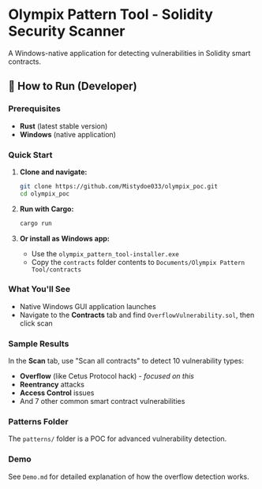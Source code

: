 # Olympix Pattern Tool - Solidity Security Scanner

A Windows-native application for detecting vulnerabilities in Solidity smart contracts.

## 🚀 How to Run (Developer)

### Prerequisites

- **Rust** (latest stable version)
- **Windows** (native application)

### Quick Start

1. **Clone and navigate:**

   ```bash
   git clone https://github.com/Mistydoe033/olympix_poc.git
   cd olympix_poc
   ```

2. **Run with Cargo:**

   ```bash
   cargo run
   ```

3. **Or install as Windows app:**
   - Use the `olympix_pattern_tool-installer.exe`
   - Copy the `contracts` folder contents to `Documents/Olympix Pattern Tool/contracts`

### What You'll See

- Native Windows GUI application launches
- Navigate to the **Contracts** tab and find `OverflowVulnerability.sol`, then click scan

### Sample Results

In the **Scan** tab, use "Scan all contracts" to detect 10 vulnerability types:

- **Overflow** (like Cetus Protocol hack) - _focused on this_
- **Reentrancy** attacks
- **Access Control** issues
- And 7 other common smart contract vulnerabilities

### Patterns Folder

The `patterns/` folder is a POC for advanced vulnerability detection.

### Demo

See `Demo.md` for detailed explanation of how the overflow detection works.
